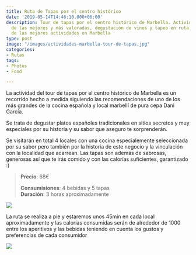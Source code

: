 ```yaml
---
title: Ruta de Tapas por el centro histórico
date: '2019-05-14T14:46:10.000+06:00'
description: Tour de tapas por el centro histórico de Marbella. Actividades tuísticas
  de las mejores y más valoradas, degustación de vinos y tapeo en ruta. Tour a pie
  de las mejores actividades en Marbella
type: post
image: "/images/actividades-marbella-tour-de-tapas.jpg"
categories:
- Rutas
tags:
- Photos
- Food

---
```

La actividad del tour de tapas por el centro histórico de Marbella es un recorrido hecho a medida siguiendo las recomendaciones de uno de los más grandes de la cocina española y local marbellí de pura cepa Dani García.

Se trata de degustar platos españoles tradicionales en sitios secretos y muy especiales por su historia y su sabor que aseguro te sorprenderán.

Se visitarán en total 4 locales con una cocina especialemente seleccionada por su sabor pero también por la historia de este negocio y la vinculación con la localidad que acarrean. Las tapas son además de sabrosas, generosas así que te irás comido y con las calorías suficientes, garantizado :)

> **Precio**: 68€
>
> **Consumisiones**: 4 bebidas y 5 tapas  
> **Duración**: 3 horas aproximadamente

![](/images/actividades-marbella-tour-de-tapas-ruta.jpg)

La ruta se realiza a pie y estaremos unos 45min en cada local aproximadamente y las calorías consumidas serán de alrededor de 1000 entre los aperitivos y las bebidas teniendo en cuenta los gustos y preferencias de cada consumidor

[![](/images/boton-reservar-actividades.png)](https://www.actividadesmarbella.com/contact/ "Reservar")